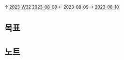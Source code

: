 
↑ [2023-W32](2023-W32.md)
[2023-08-08](2023-08-08.md) ← 2023-08-09 → [2023-08-10](2023-08-10.md)


# 목표



# 노트




